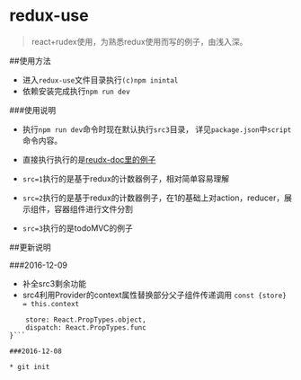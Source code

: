 # redux-use
>react+rudex使用，为熟悉redux使用而写的例子，由浅入深。

##使用方法
* 进入`redux-use`文件目录执行`(c)npm inintal`
* 依赖安装完成执行`npm run dev`

###使用说明

* 执行`npm run dev`命令时现在默认执行`src3`目录，
详见`package.json`中`script`命令内容。

* 直接执行执行的是[reudx-doc里的例子](http://cn.redux.js.org/docs/basics/ExampleTodoList.html)

* `src=1`执行的是基于redux的计数器例子，相对简单容易理解

* `src=2`执行的是基于redux的计数器例子，在1的基础上对action，reducer，展示组件，容器组件进行文件分割

* `src=3`执行的是todoMVC的例子


##更新说明

###2016-12-09

* 补全src3剩余功能
* src4利用Provider的context属性替换部分父子组件传递调用
`const {store} = this.context`
```ComponentName.contextTypes = {
    store: React.PropTypes.object,
    dispatch: React.PropTypes.func
}```

###2016-12-08

* git init

